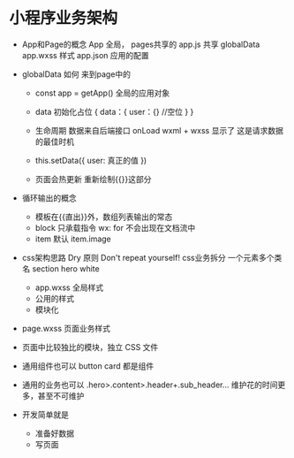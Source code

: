 # 小程序业务架构

- App和Page的概念
    App 全局， pages共享的
    app.js 共享 globalData
    app.wxss 样式
    app.json 应用的配置
- globalData 如何 来到page中的
    - const app = getApp()
      全局的应用对象
    - data 初始化占位
    {
        data：{
            user：{} //空位
        }
    }

    - 生命周期
      数据来自后端接口
      onLoad wxml + wxss 显示了
      这是请求数据的最佳时机
    - this.setData({
        user: 真正的值
    })
    - 页面会热更新 重新绘制{{}}这部分

- 循环输出的概念
    - 模板在{{直出}}外，数组列表输出的常态
    - block 只承载指令 wx: for
      不会出现在文档流中
    - item 默认
      item.image

- css架构思路
    Dry 原则 Don't repeat yourself!
    css业务拆分 一个元素多个类名
    section hero white
    - app.wxss 全局样式
    - 公用的样式
    - 模块化
- page.wxss 页面业务样式
- 页面中比较独比的模块，独立 CSS 文件
- 通用组件也可以
    button card 都是组件
- 通用的业务也可以
    .hero>.content>.header+.sub_header...
    维护花的时间更多，甚至不可维护
- 开发简单就是
    - 准备好数据
    - 写页面